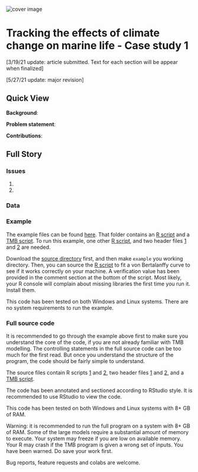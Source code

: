 ![cover image](https://hvoltbb.github.io/pics/cover_pic2.png)
# Tracking the effects of climate change on marine life - Case study 1
[3/19/21 update: article submitted. Text for each section will be appear when finalized]

[5/27/21 update: major revision]
## Quick View
**Background**: 

**Problem statement**: 

**Contributions**: 

## Full Story

### Issues
1.
2.
### Data

### Example
The example files can be found [here](src/example). That folder contains an [R script](src/example/example.R) and a [TMB script](src/example/example.cpp). To run this example, one other [R script](src/preprocess.R), and two header files [1](src/growth.h) and [2](src/growth_imp.h) are needed.

Download the [source directory](src) first, and then make `example` you working directory. Then, you can source the [R script](src/example/example.R) to fit a von Bertalanffy curve to see if it works correctly on your machine. A verification value has been provided in the comment section at the bottom of the script. Most likely, your R console will complain about missing libraries the first time you run it. Install them.

This code has been tested on both Windows and Linux systems. There are no system requirements to run the example.

### Full source code
It is recommended to go through the example above first to make sure you understand the core of the code, if you are not already familiar with TMB modelling. The controlling statements in the full source code can be too much for the first read. But once you understand the structure of the program, the code should be fairly simple to understand.

The source files contain R scripts [1](src/v3.R) and [2](src/preprocess.R), two header files [1](src/growth.h) and [2](src/growth_imp.h), and a [TMB script](src/v5.cpp).

The code has been annotated and sectioned according to RStudio style. It is recommended to use RStudio to view the code.

This code has been tested on both Windows and Linux systems with 8+ GB of RAM. 

Warning: it is recommended to run the full program on a system with 8+ GB of RAM. Some of the large models require a substantial amount of memory to execute. Your system may freeze if you are low on available memory. Your R may crash if the TMB program is given a wrong set of inputs. You have been warned. Do save your work first. 

Bug reports, feature requests and colabs are welcome. 
